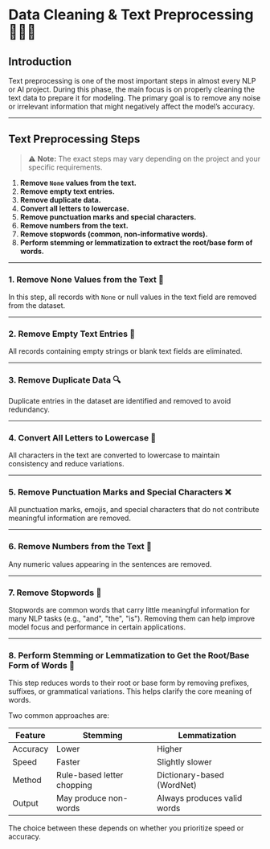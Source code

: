 # Data Cleaning & Text Preprocessing 🧹📝✨

## Introduction

Text preprocessing is one of the most important steps in almost every NLP or AI project. During this phase, the main focus is on properly cleaning the text data to prepare it for modeling.
The primary goal is to remove any noise or irrelevant information that might negatively affect the model’s accuracy.

---

## Text Preprocessing Steps

> ⚠️ **Note:** The exact steps may vary depending on the project and your specific requirements.

1. **Remove `None` values from the text.**
2. **Remove empty text entries.**
3. **Remove duplicate data.**
4. **Convert all letters to lowercase.**
5. **Remove punctuation marks and special characters.**
6. **Remove numbers from the text.**
7. **Remove stopwords (common, non-informative words).**
8. **Perform stemming or lemmatization to extract the root/base form of words.**

---

### 1. Remove None Values from the Text 🛑

In this step, all records with `None` or null values in the text field are removed from the dataset.

---

### 2. Remove Empty Text Entries 🧼

All records containing empty strings or blank text fields are eliminated.

---

### 3. Remove Duplicate Data 🔍

Duplicate entries in the dataset are identified and removed to avoid redundancy.

---

### 4. Convert All Letters to Lowercase 🔡

All characters in the text are converted to lowercase to maintain consistency and reduce variations.

---

### 5. Remove Punctuation Marks and Special Characters ❌

All punctuation marks, emojis, and special characters that do not contribute meaningful information are removed.

---

### 6. Remove Numbers from the Text 🔢

Any numeric values appearing in the sentences are removed.

---

### 7. Remove Stopwords 🚫

Stopwords are common words that carry little meaningful information for many NLP tasks (e.g., "and", "the", "is"). Removing them can help improve model focus and performance in certain applications.

---

### 8. Perform Stemming or Lemmatization to Get the Root/Base Form of Words 🌿

This step reduces words to their root or base form by removing prefixes, suffixes, or grammatical variations. This helps clarify the core meaning of words.

Two common approaches are:

| Feature  | Stemming                   | Lemmatization               |
| -------- | -------------------------- | --------------------------- |
| Accuracy | Lower                      | Higher                      |
| Speed    | Faster                     | Slightly slower             |
| Method   | Rule-based letter chopping | Dictionary-based (WordNet)  |
| Output   | May produce non-words      | Always produces valid words |

The choice between these depends on whether you prioritize speed or accuracy.
